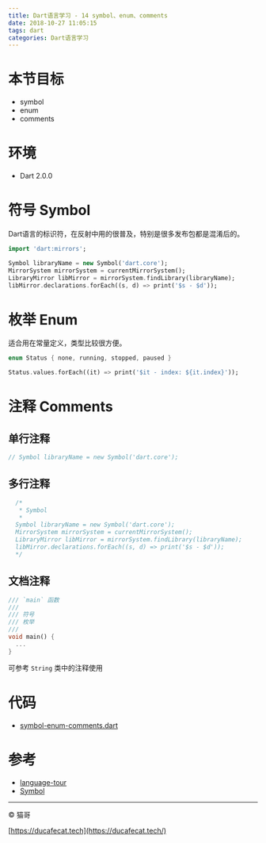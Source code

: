 ```yaml
---
title: Dart语言学习 - 14 symbol、enum、comments
date: 2018-10-27 11:05:15
tags: dart
categories: Dart语言学习
---
```


# 本节目标

- symbol
- enum
- comments

# 环境

- Dart 2.0.0

# 符号 Symbol

Dart语言的标识符，在反射中用的很普及，特别是很多发布包都是混淆后的。

```dart
import 'dart:mirrors';

Symbol libraryName = new Symbol('dart.core');
MirrorSystem mirrorSystem = currentMirrorSystem();
LibraryMirror libMirror = mirrorSystem.findLibrary(libraryName);
libMirror.declarations.forEach((s, d) => print('$s - $d'));
```

# 枚举 Enum

适合用在常量定义，类型比较很方便。

```dart
enum Status { none, running, stopped, paused }

Status.values.forEach((it) => print('$it - index: ${it.index}'));
```

# 注释 Comments

## 单行注释

```dart
// Symbol libraryName = new Symbol('dart.core');
```

## 多行注释

```dart
  /*
   * Symbol
   * 
  Symbol libraryName = new Symbol('dart.core');
  MirrorSystem mirrorSystem = currentMirrorSystem();
  LibraryMirror libMirror = mirrorSystem.findLibrary(libraryName);
  libMirror.declarations.forEach((s, d) => print('$s - $d')); 
  */
```

## 文档注释

```dart
/// `main` 函数
///
/// 符号
/// 枚举
///
void main() {
  ...
}
```

可参考 `String` 类中的注释使用

# 代码

- [symbol-enum-comments.dart](https://github.com/ducafecat/dart-learn/tree/master/14-symbol-enum-comments)

# 参考

- [language-tour](https://www.dartlang.org/guides/language/language-tour)
- [Symbol](https://api.dartlang.org/stable/2.0.0/dart-core/Symbol-class.html)

----

© 猫哥

[https://ducafecat.tech](https://ducafecat.tech/)
